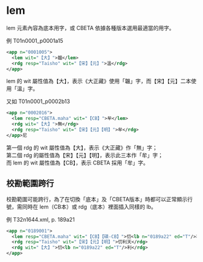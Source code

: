 # lem

lem 元素內容為底本用字，或 CBETA 依據各種版本選用最適當的用字。

例 T01n0001_p0001a15

```xml
<app n="0001005">
  <lem wit="【大】">韞</lem>
  <rdg resp="Taisho" wit="【宋】【元】">溫</rdg>
</app>
```

lem 的 wit 屬性值為【大】，表示《大正藏》使用「韞」字，而【宋】【元】二本使用「溫」字。

又如 T01n0001_p0002b13

```xml
<app n="0002016">
  <lem resp="CBETA.maha" wit="【CB】">牟</lem>
  <rdg wit="【大】">無</rdg>
  <rdg resp="Taisho" wit="【宋】【元】【明】">牟</rdg>
</app>尼
```

第一個 rdg 的 wit 屬性值為【大】，表示《大正藏》作「無」字；  
第二個 rdg 的屬性值為【宋】【元】【明】，表示此三本作「牟」字；  
而 lem 的 wit 屬性值為【CB】，表示 CBETA 採用「牟」字。

## 校勘範圍跨行

校勘範圍可能跨行，為了在切換「底本」及「CBETA版本」時都可以正常顯示行號，需同時在 lem（CB本）或 rdg（底本）裡面插入同樣的 lb。

例 T32n1644.xml, p. 189a21

```xml
<app n="0189001">
  <lem resp="CBETA.maha" wit="【CB】【磧-CB】">忉<lb n="0189a22" ed="T"/>利天<note type="cf1">Q27_p0016b17</note></lem>
  <rdg resp="Taisho" wit="【宋】【元】【明】">忉利天</rdg>
  <rdg wit="【大】">忉<lb n="0189a22" ed="T"/>利</rdg>
</app>
```
